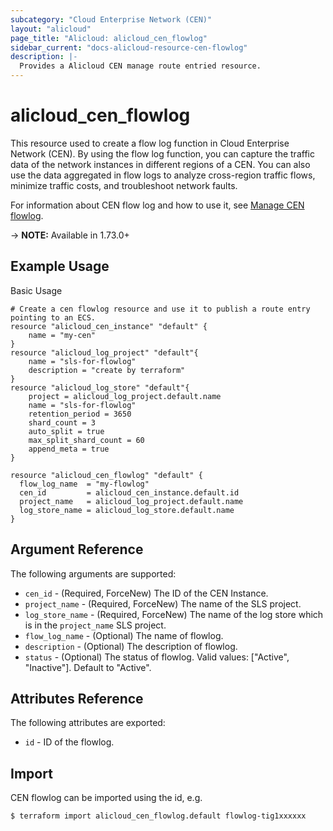 ```yaml
---
subcategory: "Cloud Enterprise Network (CEN)"
layout: "alicloud"
page_title: "Alicloud: alicloud_cen_flowlog"
sidebar_current: "docs-alicloud-resource-cen-flowlog"
description: |-
  Provides a Alicloud CEN manage route entried resource.
---
```


# alicloud\_cen_flowlog

This resource used to create a flow log function in Cloud Enterprise Network (CEN). 
By using the flow log function, you can capture the traffic data of the network instances in different regions of a CEN. 
You can also use the data aggregated in flow logs to analyze cross-region traffic flows, minimize traffic costs, and troubleshoot network faults.

For information about CEN flow log and how to use it, see [Manage CEN flowlog](https://www.alibabacloud.com/help/doc-detail/123006.htm).

-> **NOTE:** Available in 1.73.0+

## Example Usage

Basic Usage

```
# Create a cen flowlog resource and use it to publish a route entry pointing to an ECS.
resource "alicloud_cen_instance" "default" {
    name = "my-cen"
}
resource "alicloud_log_project" "default"{
    name = "sls-for-flowlog"
    description = "create by terraform"
}
resource "alicloud_log_store" "default"{
    project = alicloud_log_project.default.name
    name = "sls-for-flowlog"
    retention_period = 3650
    shard_count = 3
    auto_split = true
    max_split_shard_count = 60
    append_meta = true
}

resource "alicloud_cen_flowlog" "default" {
  flow_log_name  = "my-flowlog"
  cen_id         = alicloud_cen_instance.default.id
  project_name   = alicloud_log_project.default.name
  log_store_name = alicloud_log_store.default.name
}
```
## Argument Reference

The following arguments are supported:

* `cen_id` - (Required, ForceNew) The ID of the CEN Instance.
* `project_name` - (Required, ForceNew) The name of the SLS project.
* `log_store_name` - (Required, ForceNew) The name of the log store which is in the  `project_name` SLS project.
* `flow_log_name` - (Optional) The name of flowlog.
* `description` - (Optional) The description of flowlog.
* `status` - (Optional) The status of flowlog. Valid values: ["Active", "Inactive"]. Default to "Active".

## Attributes Reference

The following attributes are exported:

* `id` - ID of the flowlog.

## Import

CEN flowlog can be imported using the id, e.g.

```
$ terraform import alicloud_cen_flowlog.default flowlog-tig1xxxxxx
```

